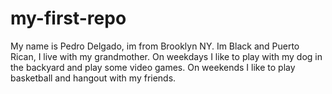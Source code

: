 # my-first-repo
My name is Pedro Delgado, im from Brooklyn NY.
Im Black and Puerto Rican, I live with my grandmother.
On weekdays I like to play with my dog in the backyard and play some video games.
On weekends I like to play basketball and hangout with my friends.